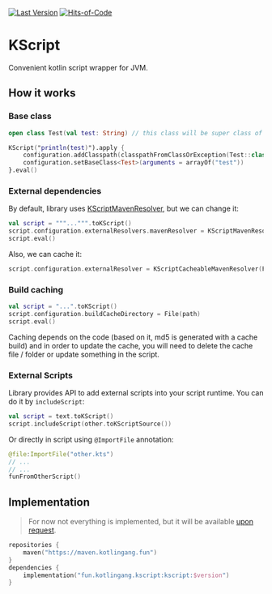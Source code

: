 [![Last Version](https://badge.kotlingang.fun/maven/fun/kotlingang/kscript/kscript)](https://maven.kotlingang.fun/fun/kotlingang/kscript/)
[![Hits-of-Code](https://hitsofcode.com/github/kotlingang/KScript)](https://hitsofcode.com/view/github/kotlingang/KScript)

# KScript
Convenient kotlin script wrapper for JVM.

## How it works

### Base class
```kotlin
open class Test(val test: String) // this class will be super class of script.

KScript("println(test)").apply {
    configuration.addClasspath(classpathFromClassOrException(Test::class))
    configuration.setBaseClass<Test>(arguments = arrayOf("test"))
}.eval()
```

### External dependencies
By default, library uses [KScriptMavenResolver](src/main/kotlin/fun/kotlingang/kscript/dependencies/resolver/KScriptMavenResolver.kt), but we can change it:
```kotlin
val script = """...""".toKScript()
script.configuration.externalResolvers.mavenResolver = KScriptMavenResolver() // one of the default implementations.
script.eval()
```
Also, we can cache it:
```kotlin
script.configuration.externalResolver = KScriptCacheableMavenResolver(File("path_to_cache_folder"))
```
### Build caching
```kotlin
val script = "...".toKScript()
script.configuration.buildCacheDirectory = File(path)
script.eval()
```
Caching depends on the code (based on it, md5 is generated with a cache build) 
and in order to update the cache, you will need to delete the cache file / folder or update something in the script.

### External Scripts
Library provides API to add external scripts into
your script runtime. You can do it by
`includeScript`:
```kotlin
val script = text.toKScript()
script.includeScript(other.toKScriptSource())
```
Or directly in script using `@ImportFile`
annotation:
```kotlin
@file:ImportFile("other.kts")
// ...
// ...
funFromOtherScript()
 ```

## Implementation
> For now not everything is implemented, but it will be available [upon request](https://github.com/kotlingang/KScript/issues/new).
```kotlin
repositories {
    maven("https://maven.kotlingang.fun")
}
dependencies {
    implementation("fun.kotlingang.kscript:kscript:$version")
}
```
